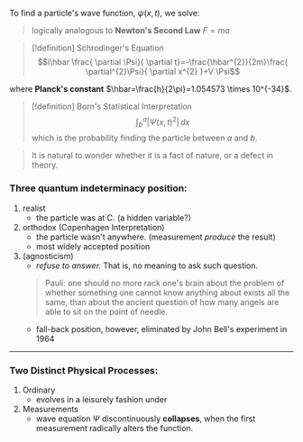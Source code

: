 To find a particle's wave function, $\psi(x,t)$, we solve:
>logically analogous to **Newton's Second Law** $F=ma$

> [!definition] Schrodinger's Equation
> $$i\hbar \frac{ \partial \Psi}{ \partial t}=-\frac{\hbar^{2}}{2m}\frac{ \partial^{2}\Psi}{ \partial x^{2} }+V \Psi$$

where **Planck's constant** $\hbar=\frac{h}{2\pi}=1.054573 \times 10^{-34}$.


> [!definition] Born's Statistical Interpretation
>$$\int^{a}_{b} |\Psi(x,t)^{2}| \, dx $$
which is the probability finding the particle between $a$ and $b$.

>It is natural to wonder whether it is a fact of nature, or a defect in theory.

### Three quantum indeterminacy position:
1. realist
	- the particle was at C. (a hidden variable?)
2. orthodox (Copenhagen Interpretation)
	- the particle wasn't anywhere. (measurement *produce* the result)
	- most widely accepted position
3. (agnosticism) 
	- *refuse to answer.* That is, no meaning to ask such question.
	> Pauli: one should no more rack one's brain about the problem of whether something one cannot know anything about exists all the same, than about the ancient question of how many angels are able to sit on the point of needle.
	- fall-back position, however, eliminated by John Bell's experiment in 1964

---
### Two Distinct Physical Processes:
1. Ordinary
	- evolves in a leisurely fashion under
2. Measurements
	- wave equation $\Psi$ discontinuously **collapses**, when the first measurement radically alters the function.
